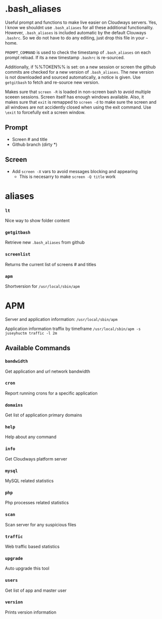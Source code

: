 # .bash_aliases
Useful prompt and functions to make live easier on Cloudways servers. Yes, I know we shouldnt use `.bash_aliases` for all these additional functionality. However, `.bash_aliases` is included automatic by the default Clouways `.bashrc`. So we do not have to do any editing, just drop this file in your `~` home.

`PROMPT_COMMAND` is used to check the timestamp of `.bash_aliases` on each prompt reload. If its a new timestamp `.bashrc` is re-sourced. 

Additionally, if %%TOKEN%% is set: on a new session or screen the github commits are checked for a new version of `.bash_aliases`. The new version is not downloaded and sourced automatically, a notice is given. Use `getgitbash` to fetch and re-source new version.

Makes sure that `screen -R` is loaded in non-screen bash to avoid multiple sceeen sessions. Screen itself has enough windows available. Also, it makes sure that `exit` is remapped to `screen -d` to make sure the screen and all windows are not accidently closed when using the exit command. Use `\exit` to forcefully exit a screen window.

## Prompt
- Screen # and title
- Github branch (dirty *)

## Screen
- Add `screen -X` vars to avoid messages blocking and appearing
  - This is necesarry to make `screen -Q title` work

# aliases

### `lt`
Nice way to show folder content

### `getgitbash`
Retrieve new `.bash_aliases` from github

### `screenlist`
Returns the current list of screens # and titles

### `apm`
Shortversion for `/usr/local/sbin/apm`

# APM
Server and application information:
`/usr/local/sbin/apm`

Application information traffix by timeframe
`/usr/local/sbin/apm -s juseyhuctm traffic -l 2m`

## Available Commands

### `bandwidth`
Get application and url network bandwidth

### `cron`
Report running crons for a specific application

### `domains`
Get list of application primary domains

### `help`
Help about any command

### `info`
Get Cloudways platform server

### `mysql`
MySQL related statistics

### `php`
Php processes related statistics

### `scan`
Scan server for any suspicious files

### `traffic`
Web traffic based statistics

### `upgrade`
Auto upgrade this tool

### `users`
Get list of app and master user

### `version`
Prints version information

